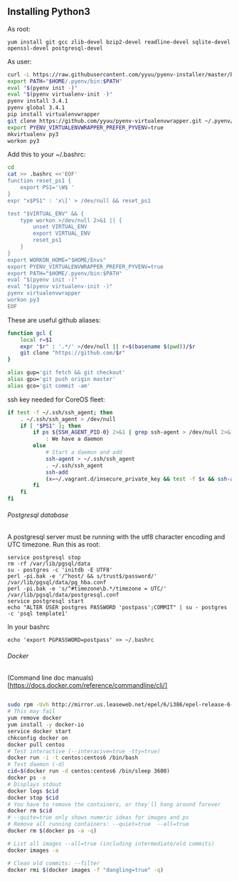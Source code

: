 Installing Python3
---

As root:

`yum install git gcc zlib-devel bzip2-devel readline-devel sqlite-devel openssl-devel postgresql-devel`

As user:
```bash
curl -L https://raw.githubusercontent.com/yyuu/pyenv-installer/master/bin/pyenv-installer | bash
export PATH="$HOME/.pyenv/bin:$PATH"
eval "$(pyenv init -)"
eval "$(pyenv virtualenv-init -)"
pyenv install 3.4.1
pyenv global 3.4.1
pip install virtualenvwrapper
git clone https://github.com/yyuu/pyenv-virtualenvwrapper.git ~/.pyenv/plugins/pyenv-virtualenvwrapper
export PYENV_VIRTUALENVWRAPPER_PREFER_PYVENV=true
mkvirtualenv py3
workon py3
```

Add this to your ~/.bashrc:

```bash
cd
cat >> .bashrc <<'EOF'
function reset_ps1 {
    export PS1='\W$ '
}
expr "x$PS1" : 'x\[' > /dev/null && reset_ps1

test "$VIRTUAL_ENV" && {
    type workon >/dev/null 2>&1 || {
        unset VIRTUAL_ENV
	    export VIRTUAL_ENV
	    reset_ps1
    }
}
export WORKON_HOME="$HOME/Envs"
export PYENV_VIRTUALENVWRAPPER_PREFER_PYVENV=true
export PATH="$HOME/.pyenv/bin:$PATH"
eval "$(pyenv init -)"
eval "$(pyenv virtualenv-init -)"
pyenv virtualenvwrapper
workon py3
EOF
```

These are useful github aliases:

```bash
function gcl {
    local r=$1
    expr "$r" : '.*/' >/dev/null || r=$(basename $(pwd))/$r
    git clone "https://github.com/$r"
}

alias gup='git fetch && git checkout'
alias gpu='git push origin master'
alias gco='git commit -am'
```

ssh key needed for CoreOS fleet:

```bash
if test -f ~/.ssh/ssh_agent; then
    . ~/.ssh/ssh_agent > /dev/null
    if [ "$PS1" ]; then
        if ps ${SSH_AGENT_PID-0} 2>&1 | grep ssh-agent > /dev/null 2>&1; then
            : We have a daemon
        else
            # Start a daemon and add
            ssh-agent > ~/.ssh/ssh_agent
            . ~/.ssh/ssh_agent
            ssh-add
            (x=~/.vagrant.d/insecure_private_key && test -f $x && ssh-add $x)
        fi
    fi
fi
```

###### Postgresql database

A postgresql server must be running with the utf8 character
encoding and UTC timezone.  Run this as root:

```
service postgresql stop
rm -rf /var/lib/pgsql/data
su - postgres -c 'initdb -E UTF8'
perl -pi.bak -e '/^host/ && s/trust$/password/' /var/lib/pgsql/data/pg_hba.conf
perl -pi.bak -e 's/^#timezone\b.*/timezone = UTC/' /var/lib/pgsql/data/postgresql.conf
service postgresql start
echo "ALTER USER postgres PASSWORD 'postpass';COMMIT" | su - postgres -c 'psql template1'
```

In your bashrc
```
echo 'export PGPASSWORD=postpass' >> ~/.bashrc
```


###### Docker

(Command line doc manuals)[https://docs.docker.com/reference/commandline/cli/]

```bash

sudo rpm -Uvh http://mirror.us.leaseweb.net/epel/6/i386/epel-release-6-8.noarch.rpm
# This may fail
yum remove docker
yum install -y docker-io
service docker start
chkconfig docker on
docker pull centos
# Test interactive (--interacive=true -tty=true)
docker run -i -t centos:centos6 /bin/bash
# Test daemon (-d)
cid=$(docker run -d centos:centos6 /bin/sleep 3600)
docker ps -a
# Displays stdout
docker logs $cid
docker stop $cid
# You have to remove the containers, or they'll hang around forever
docker rm $cid
# --quite=true only shows numeric ideas for images and ps
# Remove all running containers: --quiet=true  --all=true
docker rm $(docker ps -a -q)

# List all images --all=true (including intermediate/old commits)
docker images -a

# Clean old commits: --filter
docker rmi $(docker images -f "dangling=true" -q)
```
